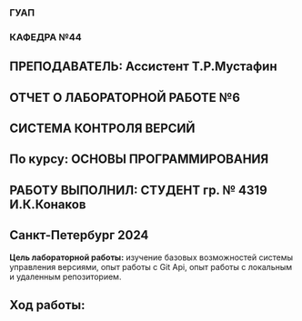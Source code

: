 ### ГУАП 
### КАФЕДРА №44 
## ПРЕПОДАВАТЕЛЬ: Ассистент Т.Р.Мустафин 
## ОТЧЕТ О ЛАБОРАТОРНОЙ РАБОТЕ №6
## СИСТЕМА КОНТРОЛЯ ВЕРСИЙ 
## По курсу: ОСНОВЫ ПРОГРАММИРОВАНИЯ 
## РАБОТУ ВЫПОЛНИЛ: СТУДЕНТ гр. № 4319 И.К.Конаков 
## Санкт-Петербург 2024 

**Цель лабораторной работы:** изучение базовых возможностей системы управления версиями, опыт работы с Git Api, опыт работы с локальным и удаленным репозиторием.

## Ход работы:

